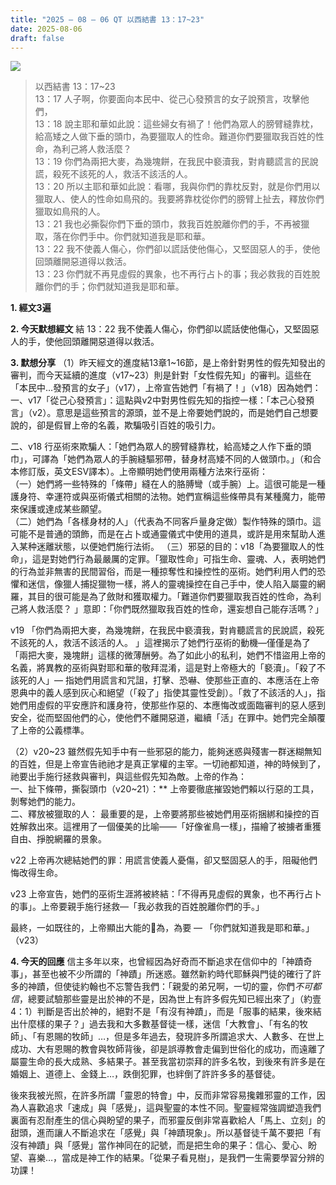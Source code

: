 ```yaml
---
title: "2025 – 08 – 06 QT 以西結書 13：17~23"
date: 2025-08-06
draft: false
---
```


![](/images/qt.jpg)
> 以西結書 13：17~23  
> 13：17 人子啊，你要面向本民中、從己心發預言的女子說預言，攻擊他們，  
> 13：18 說主耶和華如此說：這些婦女有禍了！他們為眾人的膀臂縫靠枕，給高矮之人做下垂的頭巾，為要獵取人的性命。難道你們要獵取我百姓的性命，為利己將人救活麼？  
> 13：19 你們為兩把大麥，為幾塊餅，在我民中褻瀆我，對肯聽謊言的民說謊，殺死不該死的人，救活不該活的人。  
> 13：20 所以主耶和華如此說：看哪，我與你們的靠枕反對，就是你們用以獵取人、使人的性命如鳥飛的。我要將靠枕從你們的膀臂上扯去，釋放你們獵取如鳥飛的人。  
> 13：21 我也必撕裂你們下垂的頭巾，救我百姓脫離你們的手，不再被獵取，落在你們手中。你們就知道我是耶和華。  
> 13：22 我不使義人傷心，你們卻以謊話使他傷心，又堅固惡人的手，使他回頭離開惡道得以救活。  
> 13：23 你們就不再見虛假的異象，也不再行占卜的事；我必救我的百姓脫離你們的手；你們就知道我是耶和華。



**1. 經文3遍**

**2. 今天默想經文**
結 13：22 我不使義人傷心，你們卻以謊話使他傷心，又堅固惡人的手，使他回頭離開惡道得以救活。  

**3. 默想分享**
（1）昨天經文的進度結13章1\~16節，是上帝針對男性的假先知發出的審判，而今天延續的進度（v17\~23）則是針對「女性假先知」的審判。這些在「本民中…發預言的女子」（v17），上帝宣告她們「有禍了！」（v18）因為她們：  
一、v17「從己心發預言」：這點與v2中對男性假先知的指控一樣：「本己心發預言」（v2）。意思是這些預言的源頭，並不是上帝要她們說的，而是她們自己想要說的，卻是假冒上帝的名義，欺騙吸引百姓的吸引力。  

二、v18 行巫術來欺騙人：「她們為眾人的膀臂縫靠枕，給高矮之人作下垂的頭巾」，可譯為「她們為眾人的手腕縫驅邪帶，替身材高矮不同的人做頭巾。」（和合本修訂版，英文ESV譯本）。上帝顯明她們使用兩種方法來行巫術：   
（一）她們將一些特殊的「條帶」縫在人的胳膊彎（或手腕）上。這很可能是一種護身符、幸運符或與巫術儀式相關的法物。她們宣稱這些條帶具有某種魔力，能帶來保護或達成某些願望。  
（二）她們為「各樣身材的人」（代表為不同客戶量身定做）製作特殊的頭巾。這可能不是普通的頭飾，而是在占卜或通靈儀式中使用的道具，或許是用來幫助人進入某种迷離狀態，以便她們施行法術。
（三）邪惡的目的：v18「為要獵取人的性命」，這是對她們行為最嚴厲的定罪。「獵取性命」可指生命、靈魂、人，表明她們的行為並非無害的民間習俗，而是一種掠奪性和操控性的巫術。她們利用人們的恐懼和迷信，像獵人捕捉獵物一樣，將人的靈魂操控在自己手中，使人陷入屬靈的網羅，其目的很可能是為了斂財和獲取權力。「難道你們要獵取我百姓的性命，為利己將人救活麼？ 」意即：「你們既然獵取我百姓的性命，還妄想自己能存活嗎？」

v19 「你們為兩把大麥，為幾塊餅，在我民中褻瀆我，對肯聽謊言的民說謊，殺死不該死的人，救活不該活的人。  」這裡揭示了她們行巫術的動機—僅僅是為了「兩把大麥，幾塊餅」這樣的微薄酬勞。為了如此小的私利，她們不惜盜用上帝的名義，將異教的巫術與對耶和華的敬拜混淆，這是對上帝極大的「褻瀆」。「殺了不該死的人」— 指她們用謊言和咒詛，打擊、恐嚇、使那些正直的、本應活在上帝恩典中的義人感到灰心和絕望（「殺了」指使其靈性受創）。「救了不該活的人」，指她們用虛假的平安應許和護身符，使那些作惡的、本應悔改或面臨審判的惡人感到安全，從而堅固他們的心，使他們不離開惡道，繼續「活」在罪中。她們完全顛覆了上帝的公義標準。

（2）v20\~23 雖然假先知手中有一些邪惡的能力，能夠迷惑與殘害一群迷糊無知的百姓，但是上帝宣告祂祂才是真正掌權的主宰。一切祂都知道，神的時候到了，祂要出手施行拯救與審判，與這些假先知為敵。上帝的作為：  
一、扯下條帶，撕裂頭巾（v20\~21）：** 上帝要徹底摧毀她們賴以行惡的工具，剝奪她們的能力。  
二、釋放被獵取的人： 最重要的是，上帝要將那些被她們用巫術捆綁和操控的百姓解救出來。這裡用了一個優美的比喻——「好像雀鳥一樣」，描繪了被擄者重獲自由、掙脫網羅的景象。

v22 上帝再次總結她們的罪：用謊言使義人憂傷，卻又堅固惡人的手，阻礙他們悔改得生命。

v23 上帝宣告，她們的巫術生涯將被終結：「不得再見虛假的異象，也不再行占卜的事」。上帝要親手施行拯救—「我必救我的百姓脫離你們的手。」

最終，一如既往的，上帝顯出大能的𠈨為，為要 — 「你們就知道我是耶和華。」（v23）

**4. 今天的回應**
信主多年以來，也曾經因為好奇而不斷追求在信仰中的「神蹟奇事」，甚至也被不少所謂的「神蹟」所迷惑。雖然新約時代耶穌與門徒的確行了許多的神蹟，但使徒約翰也不忘警告我們：「親愛的弟兄啊，一切的靈，你們*不可都信*，總要試驗那些靈是出於神的不是，因為世上有許多假先知已經出來了」（約壹4：1）判斷是否出於神的，絕對不是「有沒有神蹟」，而是「服事的結果，後來結出什麼樣的果子？」過去我和大多數基督徒一樣，迷信「大教會」、「有名的牧師」、「有恩賜的牧師」…，但是多年過去，發現許多所謂追求大、人數多、在世上成功、大有恩賜的教會與牧師背後，卻是誤導教會走偏到世俗化的成功，而遠離了屬靈生命的長大成熟、多結果子。甚至我當初崇拜的許多名牧，到後來有許多是在婚姻上、道德上、金錢上…，跌倒犯罪，也絆倒了許許多多的基督徒。

後來我被光照，在許多所謂「靈恩的特會」中，反而非常容易攙雜邪靈的工作，因為人喜歡追求「速成」與「感覺」，這與聖靈的本性不同。聖靈經常強調塑造我們裏面有忍耐產生的信心與盼望的果子，而邪靈反倒非常喜歡給人「馬上、立刻」的甜頭，進而讓人不斷追求在「感覺」與「神蹟現象」。所以基督徒千萬不要把「有沒有神蹟」與「感覺」當作神同在的記號，而是把生命的果子：信心、愛心、盼望、喜樂…，當成是神工作的結果。「從果子看見樹」，是我們一生需要學習分辨的功課！

